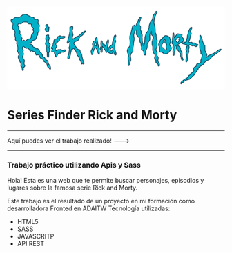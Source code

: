 ![Rick and Morty](./images/58f37720a4fa116215a9240f.png)
# Series Finder Rick and Morty 
****

Aquí puedes ver el trabajo realizado! ---> 
****
### Trabajo práctico utilizando Apis y Sass
Hola! Esta es una web que te permite buscar personajes, episodios y lugares sobre la famosa serie Rick and Morty.

Este trabajo es el resultado de un proyecto en mi formación como desarrolladora Fronted en ADAITW
Tecnología utilizadas:

- HTML5
- SASS
- JAVASCRITP
- API REST
